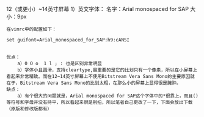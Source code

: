12（或更小）~14英寸屏幕
    1）英文字体：
    名字：Arial monospaced for SAP
    大小：9px
   
    在vimrc中的配置如下：

    set guifont=Arial_monospaced_for_SAP:h9:cANSI

    
    优点：
        a）0 O o  1 l ; : 也是区别非常明显
        b）字体小且圆滑，支持cleartype,最重要的是它的比划只有一个像素，所以在小屏幕上看起来非常精致。而在12~14英寸屏幕上不使用Bitstream Vera Sans Mono的主要原因就在于，Bitstream Vera Sans Mono的比划太粗，在那么小的屏幕上显得很是臃肿。
    缺点：
        a）有个很大的问题就是，Arial monospaced for SAP这个字体中的*很靠上，而且()等符号和字母并没有持平，所以看起来很是别扭，所以笔者自己更改了一下，下面会放出下载（原版和修改版都有）
